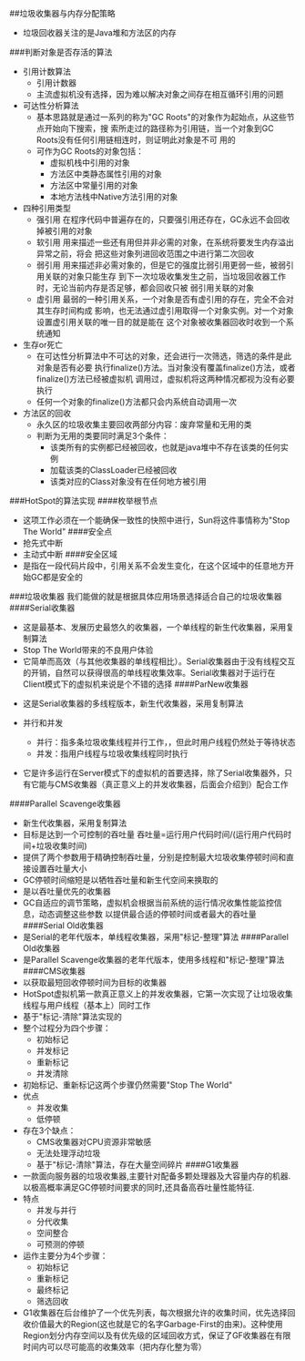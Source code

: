 
##垃圾收集器与内存分配策略
* 垃圾回收器关注的是Java堆和方法区的内存

###判断对象是否存活的算法
* 引用计数算法
    * 引用计数器
    * 主流虚拟机没有选择，因为难以解决对象之间存在相互循环引用的问题
* 可达性分析算法
    * 基本思路就是通过一系列的称为"GC Roots"的对象作为起始点，从这些节点开始向下搜索，搜
    索所走过的路径称为引用链，当一个对象到GC Roots没有任何引用链相连时，则证明此对象是不可
    用的
    * 可作为GC Roots的对象包括：
        * 虚拟机栈中引用的对象
        * 方法区中类静态属性引用的对象
        * 方法区中常量引用的对象
        * 本地方法栈中Native方法引用的对象
* 四种引用类型
    * 强引用 在程序代码中普遍存在的，只要强引用还存在，GC永远不会回收掉被引用的对象
    * 软引用 用来描述一些还有用但并非必需的对象，在系统将要发生内存溢出异常之前，将会
    把这些对象列进回收范围之中进行第二次回收
    * 弱引用 用来描述非必需对象的，但是它的强度比弱引用更弱一些，被弱引用关联的对象只能生存
    到下一次垃圾收集发生之前，当垃圾回收器工作时，无论当前内存是否足够，都会回收只被
    弱引用关联的对象
    * 虚引用 最弱的一种引用关系，一个对象是否有虚引用的存在，完全不会对其生存时间构成
    影响，也无法通过虚引用取得一个对象实例。对一个对象设置虚引用关联的唯一目的就是能在
    这个对象被收集器回收时收到一个系统通知
* 生存or死亡
    * 在可达性分析算法中不可达的对象，还会进行一次筛选，筛选的条件是此对象是否有必要
    执行finalize()方法。当对象没有覆盖finalize()方法，或者finalize()方法已经被虚拟机
    调用过，虚拟机将这两种情况都视为没有必要执行
    * 任何一个对象的finalize()方法都只会内系统自动调用一次
* 方法区的回收
    * 永久区的垃圾收集主要回收两部分内容：废弃常量和无用的类
    * 判断为无用的类要同时满足3个条件：
        * 该类所有的实例都已经被回收，也就是java堆中不存在该类的任何实例
        * 加载该类的ClassLoader已经被回收
        * 该类对应的Class对象没有在任何地方被引用

###HotSpot的算法实现
####枚举根节点
* 这项工作必须在一个能确保一致性的快照中进行，Sun将这件事情称为"Stop The World"
####安全点
* 抢先式中断
* 主动式中断
####安全区域
* 是指在一段代码片段中，引用关系不会发生变化，在这个区域中的任意地方开始GC都是安全的

###垃圾收集器
我们能做的就是根据具体应用场景选择适合自己的垃圾收集器
####Serial收集器
- 这是最基本、发展历史最悠久的收集器，一个单线程的新生代收集器，采用复制算法
- Stop The World带来的不良用户体验
- 它简单而高效（与其他收集器的单线程相比）。Serial收集器由于没有线程交互的开销，自然可以获得很高的单线程收集效率。Serial收集器对于运行在Client模式下的虚拟机来说是个不错的选择
####ParNew收集器
* 这是Serial收集器的多线程版本，新生代收集器，采用复制算法
* 并行和并发
    * 并行：指多条垃圾收集线程并行工作，，但此时用户线程仍然处于等待状态
    * 并发：指用户线程与垃圾收集线程同时执行
    
* 它是许多运行在Server模式下的虚拟机的首要选择，除了Serial收集器外，只有它能与CMS收集器（真正意义上的并发收集器，后面会介绍到）配合工作

####Parallel Scavenge收集器
* 新生代收集器，采用复制算法
* 目标是达到一个可控制的吞吐量 吞吐量=运行用户代码时间/(运行用户代码时间+垃圾收集时间)
* 提供了两个参数用于精确控制吞吐量，分别是控制最大垃圾收集停顿时间和直接设置吞吐量大小
* GC停顿时间缩短是以牺牲吞吐量和新生代空间来换取的
* 是以吞吐量优先的收集器
* GC自适应的调节策略，虚拟机会根据当前系统的运行情况收集性能监控信息，动态调整这些参数
以提供最合适的停顿时间或者最大的吞吐量
####Serial Old收集器
* 是Serial的老年代版本，单线程收集器，采用"标记-整理"算法
####Parallel Old收集器
* 是Parallel Scavenge收集器的老年代版本，使用多线程和"标记-整理"算法
####CMS收集器
* 以获取最短回收停顿时间为目标的收集器
* HotSpot虚拟机第一款真正意义上的并发收集器，它第一次实现了让垃圾收集线程与用户线程（基本上）同时工作
* 基于"标记-清除"算法实现的
* 整个过程分为四个步骤：
    * 初始标记
    * 并发标记
    * 重新标记
    * 并发清除
* 初始标记、重新标记这两个步骤仍然需要"Stop The World"
* 优点
    * 并发收集
    * 低停顿
* 存在3个缺点：
    * CMS收集器对CPU资源非常敏感
    * 无法处理浮动垃圾
    * 基于"标记-清除"算法，存在大量空间碎片
####G1收集器
* 一款面向服务器的垃圾收集器,主要针对配备多颗处理器及大容量内存的机器. 以极高概率满足GC停顿时间要求的同时,还具备高吞吐量性能特征.
* 特点
    * 并发与并行
    * 分代收集
    * 空间整合
    * 可预测的停顿
* 运作主要分为4个步骤：
    * 初始标记
    * 重新标记
    * 最终标记
    * 筛选回收
* G1收集器在后台维护了一个优先列表，每次根据允许的收集时间，优先选择回收价值最大的Region(这也就是它的名字Garbage-First的由来)。这种使用Region划分内存空间以及有优先级的区域回收方式，保证了GF收集器在有限时间内可以尽可能高的收集效率（把内存化整为零）
    
